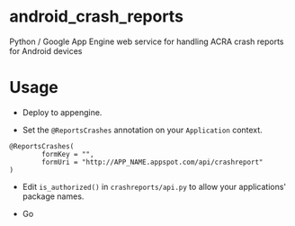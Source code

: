 android_crash_reports
=====================

Python / Google App Engine web service for handling ACRA crash reports
for Android devices

Usage
=====

* Deploy to appengine.

* Set the `@ReportsCrashes` annotation on your `Application` context.
```
@ReportsCrashes(
        formKey = "",
        formUri = "http://APP_NAME.appspot.com/api/crashreport"
)
```
* Edit `is_authorized()` in `crashreports/api.py` to allow your applications'
package names.

* Go
